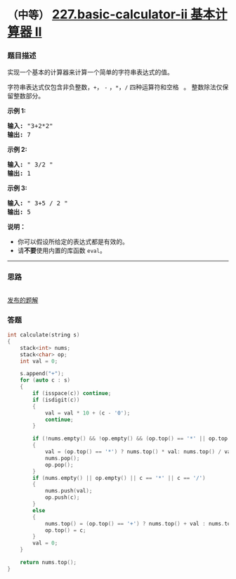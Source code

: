 # `（中等）`  [227.basic-calculator-ii 基本计算器 II](https://leetcode-cn.com/problems/basic-calculator-ii/)

### 题目描述
<p>实现一个基本的计算器来计算一个简单的字符串表达式的值。</p>

<p>字符串表达式仅包含非负整数，<code>+</code>， <code>-</code> ，<code>*</code>，<code>/</code> 四种运算符和空格&nbsp;<code>&nbsp;</code>。 整数除法仅保留整数部分。</p>

<p><strong>示例&nbsp;1:</strong></p>

<pre><strong>输入: </strong>"3+2*2"
<strong>输出:</strong> 7
</pre>

<p><strong>示例 2:</strong></p>

<pre><strong>输入:</strong> " 3/2 "
<strong>输出:</strong> 1</pre>

<p><strong>示例 3:</strong></p>

<pre><strong>输入:</strong> " 3+5 / 2 "
<strong>输出:</strong> 5
</pre>

<p><strong>说明：</strong></p>

<ul>
	<li>你可以假设所给定的表达式都是有效的。</li>
	<li>请<strong>不要</strong>使用内置的库函数 <code>eval</code>。</li>
</ul>


---
### 思路
```
```

[发布的题解](https://leetcode-cn.com/problems/basic-calculator-ii/solution/227-by-ikaruga/)

### 答题
``` C++
int calculate(string s)
{
	stack<int> nums;
	stack<char> op;
	int val = 0;

	s.append("+");
	for (auto c : s)
	{
		if (isspace(c)) continue;
		if (isdigit(c))
		{
			val = val * 10 + (c - '0');
			continue;
		}

		if (!nums.empty() && !op.empty() && (op.top() == '*' || op.top() == '/'))
		{
			val = (op.top() == '*') ? nums.top() * val: nums.top() / val;
			nums.pop();
			op.pop();
		}
		if (nums.empty() || op.empty() || c == '*' || c == '/')
		{
			nums.push(val);
			op.push(c);
		}
		else
		{
			nums.top() = (op.top() == '+') ? nums.top() + val : nums.top() - val;
			op.top() = c;
		}
		val = 0;
	}

	return nums.top();
}
```
